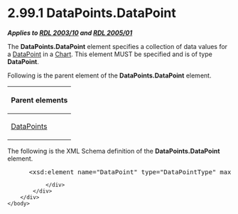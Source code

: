 <html dir="LTR" xmlns:mshelp="http://msdn.microsoft.com/mshelp" xmlns:ddue="http://ddue.schemas.microsoft.com/authoring/2003/5" xmlns:xlink="http://www.w3.org/1999/xlink" xmlns:tool="http://www.microsoft.com/tooltip">
    <head>
        <meta http-equiv="Content-Type" content="text/html; CHARSET=utf-8"></meta>
        <meta name="save" content="history"></meta>
        <title>2.99.1 DataPoints.DataPoint</title>
        <xml>
            <mshelp:toctitle title="2.99.1 DataPoints.DataPoint"></mshelp:toctitle>
            <mshelp:rltitle title="[MS-RDL]: DataPoints.DataPoint"></mshelp:rltitle>
            <mshelp:keyword index="A" term="035e4acd-2373-4b9d-8be1-82df9f90c186"></mshelp:keyword>
            <mshelp:attr name="DCSext.ContentType" value="open specification"></mshelp:attr>
            <mshelp:attr name="AssetID" value="035e4acd-2373-4b9d-8be1-82df9f90c186"></mshelp:attr>
            <mshelp:attr name="TopicType" value="kbRef"></mshelp:attr>
            <mshelp:attr name="DCSext.Title" value="[MS-RDL]: DataPoints.DataPoint" />
        </xml>
    </head>
    <body>
        <div id="header">
            <h1 class="heading">2.99.1 DataPoints.DataPoint</h1>
        </div>
        <div id="mainSection">
            <div id="mainBody">
                <div id="allHistory" class="saveHistory"></div>
                <div id="sectionSection0" class="section" name="collapseableSection">
                    

<p><b><i>Applies to </i></b><a href="a7e2ad00-07c8-4f6d-80ab-3ad55df7b233.md"><b><i>RDL 2003/10</i></b></a><b>
<i>and </i></b><a href="3ebe2912-4958-4832-b391-cad1f5e13338.md"><b><i>RDL 2005/01</i></b></a></p>

<p>The <b>DataPoints.DataPoint</b> element specifies a
collection of data values for a <a href="750e3640-c0df-4f41-b0ba-f6a4f3d09d0e.md">DataPoint</a> in a <a href="b0ab5524-7eb2-47a7-a4d3-230f5c8c5526.md">Chart</a>. This element MUST
be specified and is of type <b>DataPoint</b>.</p>

<p>Following is the parent element of the <b>DataPoints.DataPoint</b>
element.</p>

<table>
 <thead>
  <tr>
   <th>
   <p>Parent elements</p>
   </th>
  </tr>
 </thead>
 <tr>
  <td>
  <p><a href="8dca5bda-b4cb-4917-9384-1eb0c455aa92.md">DataPoints</a></p>
  </td>
 </tr>
</table>

<p>The following is the XML Schema definition of the <b>DataPoints.DataPoint</b>
element.</p>

<dl>
<dd>
<div><pre> &lt;xsd:element name=&quot;DataPoint&quot; type=&quot;DataPointType&quot; maxOccurs=&quot;unbounded&quot; /&gt;
</pre></div>
</dd></dl>


                </div>
            </div>
        </div>
    </body>
</html>